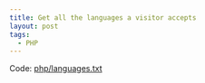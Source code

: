```yaml
---
title: Get all the languages a visitor accepts
layout: post
tags:
  - PHP
---
```

Code: [php/languages.txt](/wp-content/code/php/languages.txt)